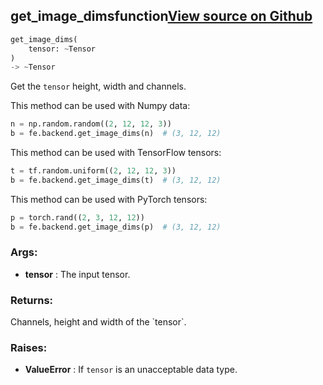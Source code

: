 ## get_image_dims<span class="tag">function</span><a class="sourcelink" href=https://github.com/fastestimator/fastestimator/blob/r1.1/fastestimator/backend/get_image_dims.py/#L24-L61>View source on Github</a>
```python
get_image_dims(
	tensor: ~Tensor
)
-> ~Tensor
```
Get the `tensor` height, width and channels.

This method can be used with Numpy data:
```python
n = np.random.random((2, 12, 12, 3))
b = fe.backend.get_image_dims(n)  # (3, 12, 12)
```

This method can be used with TensorFlow tensors:
```python
t = tf.random.uniform((2, 12, 12, 3))
b = fe.backend.get_image_dims(t)  # (3, 12, 12)
```

This method can be used with PyTorch tensors:
```python
p = torch.rand((2, 3, 12, 12))
b = fe.backend.get_image_dims(p)  # (3, 12, 12)
```


<h3>Args:</h3>

* **tensor** :  The input tensor.

<h3>Returns:</h3>
    Channels, height and width of the `tensor`.

<h3>Raises:</h3>

* **ValueError** :  If `tensor` is an unacceptable data type.


